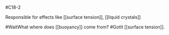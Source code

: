 #C18-2 

Responsible for effects like [[surface tension]], [[liquid crystals]]

#WaitWhat where does [[buoyancy]] come from? #GotIt [[surface tension]].